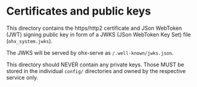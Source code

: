 # Certificates and public keys

This directory contains the https/http2 certificate and JSon WebToken (JWT) 
signing public key in form of a JWKS (JSon WebToken Key Set) file (`ohx_system.jwks`).

The JWKS will be served by ohx-serve as `/.well-known/jwks.json`.

This directory should NEVER contain any private keys.
Those MUST be stored in the individual `config/` directories and owned by the respective service only.